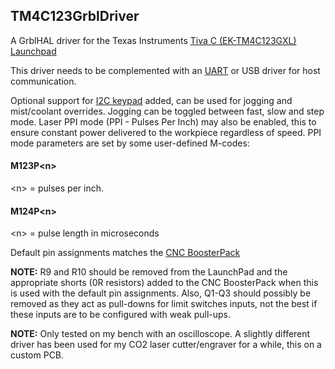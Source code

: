 ## TM4C123GrblDriver

A GrblHAL driver for the Texas Instruments [Tiva C \(EK-TM4C123GXL\) Launchpad](http://www.ti.com/tool/EK-TM4C123GXL)

This driver needs to be complemented with an [UART](https://github.com/terjeio/TM4C123UARTDriver) or USB driver for host communication.

Optional support for [I2C keypad](https://github.com/terjeio/I2C-interface-for-4x4-keyboard) added, can be used for jogging and mist/coolant overrides. Jogging can be toggled between fast, slow and step mode. Laser PPI mode (PPI - Pulses Per Inch) may also be enabled, this to ensure constant power delivered to the workpiece regardless of speed. PPI mode parameters are set by some user-defined M-codes:

#### M123P\<n\>

\<n\> = pulses per inch.

#### M124P\<n\>

\<n\> = pulse length in microseconds

Default pin assignments matches the [CNC BoosterPack](https://github.com/terjeio/CNC_Boosterpack)

__NOTE:__ R9 and R10 should be removed from the LaunchPad and the appropriate shorts \(0R resistors\) added to the CNC BoosterPack when this is used with the default pin assignments. Also, Q1-Q3 should possibly be removed as they act as pull-downs for limit switches inputs, not the best if these inputs are to be configured with weak pull-ups.

__NOTE:__ Only tested on my bench with an oscilloscope. A slightly different driver has been used for my CO2 laser cutter/engraver for a while, this on a custom PCB.
